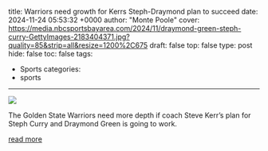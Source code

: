 title: Warriors need growth for Kerrs Steph-Draymond plan to succeed
date: 2024-11-24 05:53:32 +0000
author: "Monte Poole"
cover: https://media.nbcsportsbayarea.com/2024/11/draymond-green-steph-curry-GettyImages-2183404371.jpg?quality=85&strip=all&resize=1200%2C675
draft: false
top: false
type: post
hide: false
toc: false
tags:
  - Sports
categories:
  - sports
---

![](https://media.nbcsportsbayarea.com/2024/11/draymond-green-steph-curry-GettyImages-2183404371.jpg?quality=85&strip=all&resize=1200%2C675)

The Golden State Warriors need more depth if coach Steve Kerr’s plan for Steph Curry and Draymond Green is going to work.

[read more](https://www.nbcsportsbayarea.com/nba/golden-state-warriors/steph-curry-draymond-green-steve-kerr-plan/1807134/)
